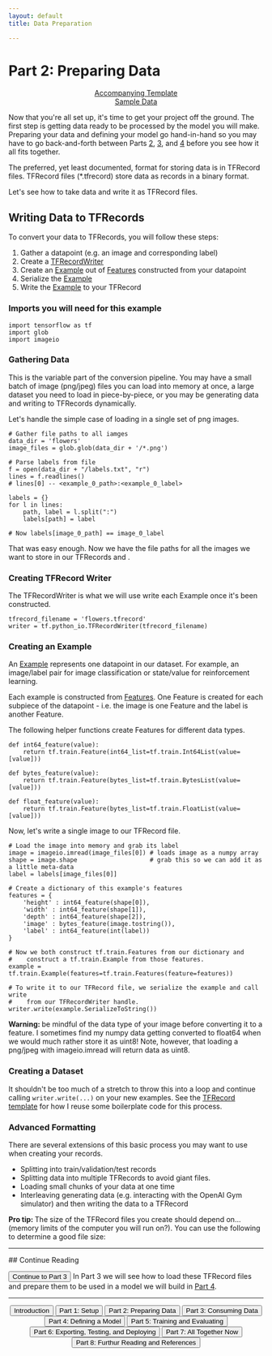 ```yaml
---
layout: default
title: Data Preparation

---
```


# Part 2: Preparing Data

<div style="text-align: center">
	<a href='https://github.com/crosleythomas/tensorplates/blob/master/templates/prepare_tfrecord.ipynb' target="_blank">Accompanying Template</a><br>
	<a href=".zip">Sample Data</a>
</div>

Now that you're all set up, it's time to get your project off the ground.  The first step is getting data ready to be processed by the model you will make.  Preparing your data and defining your model go hand-in-hand so you may have to go back-and-forth between Parts [2](dataprep), [3](dataload), and [4](model) before you see how it all fits together.

The preferred, yet least documented, format for storing data is in TFRecord files.  TFRecord files (\*.tfrecord) store data as records in a binary format.

Let's see how to take data and write it as TFRecord files.

## Writing Data to TFRecords

To convert your data to TFRecords, you will follow these steps:
1. Gather a datapoint (e.g. an image and corresponding label)
2. Create a [TFRecordWriter](https://www.tensorflow.org/api_docs/python/tf/python_io/TFRecordWriter)
3. Create an [Example](https://www.tensorflow.org/api_docs/python/tf/train/Example) out of [Features](https://www.tensorflow.org/api_docs/python/tf/train/Feature) constructed from your datapoint
4. Serialize the [Example](https://www.tensorflow.org/api_docs/python/tf/train/Example)
5. Write the [Example](https://www.tensorflow.org/api_docs/python/tf/train/Example) to your TFRecord

### Imports you will need for this example
```
import tensorflow as tf
import glob
import imageio
```

### Gathering Data
This is the variable part of the conversion pipeline.  You may have a small batch of image (png/jpeg) files you can load into memory at once, a large dataset you need to load in piece-by-piece, or you may be generating data and writing to TFRecords dynamically.

Let's handle the simple case of loading in a single set of png images.

```
# Gather file paths to all iamges
data_dir = 'flowers'
image_files = glob.glob(data_dir + '/*.png')

# Parse labels from file
f = open(data_dir + "/labels.txt", "r")
lines = f.readlines()
# lines[0] -- <example_0_path>:<example_0_label>

labels = {}
for l in lines:
    path, label = l.split(":")
    labels[path] = label

# Now labels[image_0_path] == image_0_label
```

That was easy enough.  Now we have the file paths for all the images we want to store in our TFRecords and .

### Creating TFRecord Writer

The TFRecordWriter is what we will use write each Example once it's been constructed.

```
tfrecord_filename = 'flowers.tfrecord'
writer = tf.python_io.TFRecordWriter(tfrecord_filename)
```

### Creating an Example

An [Example](https://www.tensorflow.org/api_docs/python/tf/train/Example) represents one datapoint in our dataset.  For example, an image/label pair for image classification or state/value for reinforcement learning.

Each example is constructed from [Features](https://www.tensorflow.org/api_docs/python/tf/train/Feature).  One Feature is created for each subpiece of the datapoint - i.e. the image is one Feature and the label is another Feature.

The following helper functions create Features for different data types.

```
def int64_feature(value):
    return tf.train.Feature(int64_list=tf.train.Int64List(value=[value]))

def bytes_feature(value):
    return tf.train.Feature(bytes_list=tf.train.BytesList(value=[value]))

def float_feature(value):
    return tf.train.Feature(bytes_list=tf.train.FloatList(value=[value]))
```

Now, let's write a single image to our TFRecord file.

```
# Load the image into memory and grab its label
image = imageio.imread(image_files[0]) # loads image as a numpy array
shape = image.shape                    # grab this so we can add it as a little meta-data
label = labels[image_files[0]]

# Create a dictionary of this example's features
features = {
	'height' : int64_feature(shape[0]),
	'width' : int64_feature(shape[1]),
	'depth' : int64_feature(shape[2]),
	'image' : bytes_feature(image.tostring()),
	'label' : int64_feature(int(label))
}

# Now we both construct tf.train.Features from our dictionary and
#    construct a tf.train.Example from those features.
example = tf.train.Example(features=tf.train.Features(feature=features))

# To write it to our TFRecord file, we serialize the example and call write
#    from our TFRecordWriter handle.
writer.write(example.SerializeToString())
```

<span class='warning'><b>Warning: </b>be mindful of the data type of your image before converting it to a feature.  I sometimes find my numpy data getting converted to float64 when we would much rather store it as uint8!  Note, however, that loading a png/jpeg with imageio.imread will return data as uint8.</span>

### Creating a Dataset
It shouldn't be too much of a stretch to throw this into a loop and continue calling ```writer.write(...)``` on your new examples.  See the <a href='https://github.com/crosleythomas/tensorplates/blob/master/templates/prepare_tfrecord.ipynb' target='_blank'>TFRecord template</a> for how I reuse some boilerplate code for this process.

### Advanced Formatting
There are several extensions of this basic process you may want to use when creating your records.

* Splitting into train/validation/test records
* Splitting data into multiple TFRecords to avoid giant files.
* Loading small chunks of your data at one time
* Interleaving generating data (e.g. interacting with the OpenAI Gym simulator) and then writing the data to a TFRecord

<span class='protip'><b>Pro tip: </b>The size of the TFRecord files you create should depend on... (memory limits of the computer you will run on?).  You can use the following to determine a good file size: </span>

<hr>
## Continue Reading

<button onclick="location.href='dataload'" class='continue-links'>Continue to Part 3</button>
In Part 3 we will see how to load these TFRecord files and prepare them to be used in a model we will build in [Part 4](model).

<hr>
<div style="text-align: center;">
	<button onclick="location.href='introduction'" class='continue-links'>Introduction</button>
	<button onclick="location.href='setup'" class='continue-links'>Part 1: Setup</button>
	<button onclick="location.href='dataprep'" class='continue-links'>Part 2: Preparing Data</button>
	<button onclick="location.href='dataload'" class='continue-links'>Part 3: Consuming Data</button>
	<button onclick="location.href='model'" class='continue-links'>Part 4: Defining a Model</button>
	<button onclick="location.href='traineval'" class='continue-links'>Part 5: Training and Evaluating</button>
	<button onclick="location.href='deploy'" class='continue-links'>Part 6: Exporting, Testing, and Deploying</button>
	<button onclick="location.href='summary'" class='continue-links'>Part 7: All Together Now</button>
	<button onclick="location.href='references'" class='continue-links'>Part 8: Furthur Reading and References</button>
</div>











